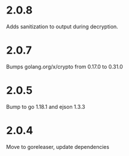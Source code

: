 # 2.0.8 

Adds sanitization to output during decryption.

# 2.0.7

Bumps golang.org/x/crypto from 0.17.0 to 0.31.0

# 2.0.5

Bump to go 1.18.1 and ejson 1.3.3

# 2.0.4

Move to goreleaser, update dependencies
